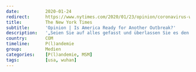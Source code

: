 ```yaml
---
date:          2020-01-24
redirect:      https://www.nytimes.com/2020/01/23/opinion/coronavirus-wuhan-outbreak.html
title:         The New York Times
subtitle:      'Opinion | Is America Ready for Another Outbreak?'
description:   '„Seien Sie auf alles gefasst und überlassen Sie es den Experten.“'
country:       COM
timeline:      P(l)andemie
group:         Medien
categories:    [P(l)andemie, MSM]
tags:          [usa, wuhan]
---
```

